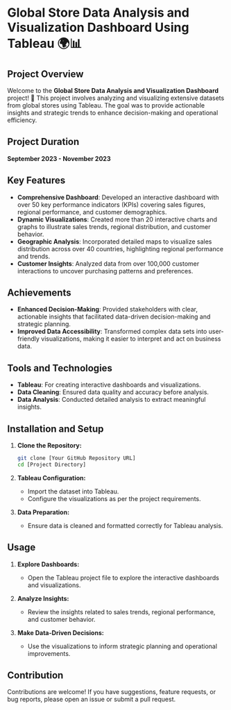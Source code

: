 # Global Store Data Analysis and Visualization Dashboard Using Tableau 🌍📊

## Project Overview

Welcome to the **Global Store Data Analysis and Visualization Dashboard** project! 🚀 This project involves analyzing and visualizing extensive datasets from global stores using Tableau. The goal was to provide actionable insights and strategic trends to enhance decision-making and operational efficiency.

## Project Duration

**September 2023 - November 2023**

## Key Features

- **Comprehensive Dashboard**: Developed an interactive dashboard with over 50 key performance indicators (KPIs) covering sales figures, regional performance, and customer demographics.
- **Dynamic Visualizations**: Created more than 20 interactive charts and graphs to illustrate sales trends, regional distribution, and customer behavior.
- **Geographic Analysis**: Incorporated detailed maps to visualize sales distribution across over 40 countries, highlighting regional performance and trends.
- **Customer Insights**: Analyzed data from over 100,000 customer interactions to uncover purchasing patterns and preferences.

## Achievements

- **Enhanced Decision-Making**: Provided stakeholders with clear, actionable insights that facilitated data-driven decision-making and strategic planning.
- **Improved Data Accessibility**: Transformed complex data sets into user-friendly visualizations, making it easier to interpret and act on business data.

## Tools and Technologies

- **Tableau**: For creating interactive dashboards and visualizations.
- **Data Cleaning**: Ensured data quality and accuracy before analysis.
- **Data Analysis**: Conducted detailed analysis to extract meaningful insights.

## Installation and Setup

1. **Clone the Repository:**
    ```bash
    git clone [Your GitHub Repository URL]
    cd [Project Directory]
    ```

2. **Tableau Configuration:**
   - Import the dataset into Tableau.
   - Configure the visualizations as per the project requirements.

3. **Data Preparation:**
   - Ensure data is cleaned and formatted correctly for Tableau analysis.

## Usage

1. **Explore Dashboards:**
   - Open the Tableau project file to explore the interactive dashboards and visualizations.

2. **Analyze Insights:**
   - Review the insights related to sales trends, regional performance, and customer behavior.

3. **Make Data-Driven Decisions:**
   - Use the visualizations to inform strategic planning and operational improvements.

## Contribution

Contributions are welcome! If you have suggestions, feature requests, or bug reports, please open an issue or submit a pull request.


